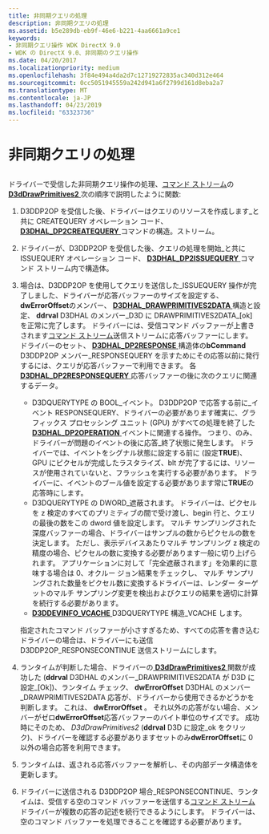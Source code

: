 ```yaml
---
title: 非同期クエリの処理
description: 非同期クエリの処理
ms.assetid: b5e289db-eb9f-46e6-b221-4aa6661a9ce1
keywords:
- 非同期クエリ操作 WDK DirectX 9.0
- WDK の DirectX 9.0、非同期のクエリ操作
ms.date: 04/20/2017
ms.localizationpriority: medium
ms.openlocfilehash: 3f84e494a4da2d7c12719272835ac340d312e464
ms.sourcegitcommit: 0cc5051945559a242d941a6f2799d161d8eba2a7
ms.translationtype: MT
ms.contentlocale: ja-JP
ms.lasthandoff: 04/23/2019
ms.locfileid: "63323736"
---
```

# <a name="handling-asynchronous-queries"></a>非同期クエリの処理


## <span id="ddk_handling_asynchronous_queries_gg"></span><span id="DDK_HANDLING_ASYNCHRONOUS_QUERIES_GG"></span>


ドライバーで受信した非同期クエリ操作の処理、[コマンド ストリーム](command-stream.md)の[ **D3dDrawPrimitives2** ](https://msdn.microsoft.com/library/windows/hardware/ff544704)次の順序で説明したように関数:

1.  D3DDP2OP を受信した後、ドライバーはクエリのリソースを作成します\_と共に CREATEQUERY オペレーション コード、 [ **D3DHAL\_DP2CREATEQUERY** ](https://msdn.microsoft.com/library/windows/hardware/ff545469)コマンドの構造。ストリーム。

2.  ドライバーが、D3DDP2OP を受信した後、クエリの処理を開始\_と共に ISSUEQUERY オペレーション コード、 [ **D3DHAL\_DP2ISSUEQUERY** ](https://msdn.microsoft.com/library/windows/hardware/ff545638)コマンド ストリーム内で構造体。

3.  場合は、D3DDP2OP を使用してクエリを送信した\_ISSUEQUERY 操作が完了しました、ドライバーが応答バッファーのサイズを設定する、 **dwErrorOffset**のメンバー、 [ **D3DHAL\_DRAWPRIMITIVES2DATA** ](https://msdn.microsoft.com/library/windows/hardware/ff545957)構造と設定、 **ddrval** D3DHAL のメンバー\_D3D に DRAWPRIMITIVES2DATA\_[ok] を正常に完了します。 ドライバーには、受信コマンド バッファーが上書きされます[コマンド ストリーム](command-stream.md)送信ストリームに応答バッファーにします。 ドライバーのセット、 [ **D3DHAL\_DP2RESPONSE** ](https://msdn.microsoft.com/library/windows/hardware/ff545710)構造体の**bCommand** D3DDP2OP メンバー\_RESPONSEQUERY を示すためにその応答以前に発行するには、クエリが応答バッファーで利用できます。 各[ **D3DHAL\_DP2RESPONSEQUERY** ](https://msdn.microsoft.com/library/windows/hardware/ff545714)応答バッファーの後に次のクエリに関連するデータ。

    -   D3DQUERYTYPE の BOOL\_イベント。 D3DDP2OP で応答する前に\_イベント RESPONSEQUERY、ドライバーの必要があります確実に、グラフィックス プロセッシング ユニット (GPU) がすべての処理を終了した[ **D3DHAL\_DP2OPERATION** ](https://msdn.microsoft.com/library/windows/hardware/ff545678)イベントに関連する操作。 つまり、のみ、ドライバーが問題のイベントの後に応答\_終了状態に発生します。 ドライバーでは、イベントをシグナル状態に設定する前に (設定**TRUE**)、GPU にピクセルが完成したラスタライズ、blt が完了するには、リソースが使用されていないと、フラッシュを実行する必要があります。 ドライバーに、イベントのブール値を設定する必要があります常に**TRUE**の応答時にします。
    -   D3DQUERYTYPE の DWORD\_遮蔽されます。 ドライバーは、ピクセルを z 検定のすべてのプリミティブの間で受け渡し、begin 行と、クエリの最後の数をこの dword 値を設定します。 マルチ サンプリングされた深度バッファーの場合、ドライバーはサンプルの数からピクセルの数を決定します。 ただし、表示デバイスあたりマルチ サンプリング z 検定の精度の場合、ピクセルの数に変換する必要があります一般に切り上げられます。 アプリケーションに対して「完全遮蔽されます」を効果的に意味する場合は 0、オクルー ジョン結果をチェックし、 マルチ サンプリングされた数量をピクセル数に変換するドライバーは、レンダー ターゲットのマルチ サンプリング変更を検出およびクエリの結果を適切に計算を続行する必要があります。
    -   [**D3DDEVINFO\_VCACHE** ](https://msdn.microsoft.com/library/windows/hardware/ff544702) D3DQUERYTYPE 構造\_VCACHE します。

    指定されたコマンド バッファーが小さすぎるため、すべての応答を書き込むドライバーの場合は、ドライバーにも送信 D3DDP2OP\_RESPONSECONTINUE 送信ストリームにします。

4.  ランタイムが判断した場合、ドライバーの[ **D3dDrawPrimitives2** ](https://msdn.microsoft.com/library/windows/hardware/ff544704)関数が成功した (**ddrval** D3DHAL のメンバー\_DRAWPRIMITIVES2DATA が D3D に設定\_[Ok])、ランタイム チェック、 **dwErrorOffset** D3DHAL のメンバー\_DRAWPRIMITIVES2DATA 応答が、ドライバーから使用できるかどうかを判断します。 これは、 **dwErrorOffset** 。 それ以外の応答がない場合、メンバーがゼロ**dwErrorOffset**応答バッファーのバイト単位のサイズです。 成功時にそのため、 *D3dDrawPrimitives2* (**ddrval** D3D に設定\_ok をクリック)、ドライバーを確認する必要がありますセットのみ**dwErrorOffset**に 0 以外の場合応答を利用できます。

5.  ランタイムは、返される応答バッファーを解析し、その内部データ構造体を更新します。

6.  ドライバーに送信される D3DDP2OP 場合\_RESPONSECONTINUE、ランタイムは、受信する空のコマンド バッファーを送信する[コマンド ストリーム](command-stream.md)ドライバーが複数の応答の記述を続行できるようにします。 ドライバーは、空のコマンド バッファーを処理できることを確認する必要があります。

 

 





